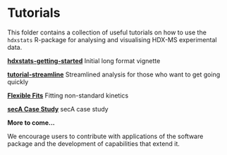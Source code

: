 # Tutorials

This folder contains a collection of useful tutorials on how to use the `hdxstats` R-package  for analysing and visualising HDX-MS experimental data.

__[hdxstats-getting-started](hdxstats-getting-started.rmd)__ Initial long format vignette

__[tutorial-streamline](tutorial_streamline.rmd)__ Streamlined analysis for those who want to get going quickly

__[Flexible Fits](flexible-fits.Rmd)__ Fitting non-standard kinetics

__[secA Case Study](hdxstats-secA-casestudy.Rmd)__ secA case study


__More to come...__

We encourage users to contribute with applications of the software package and the development of capabilities that extend it. 